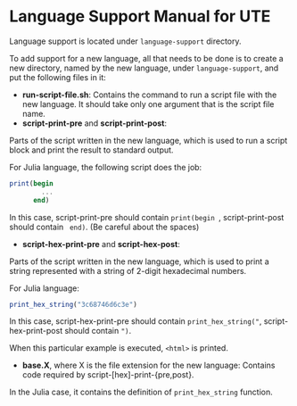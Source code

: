 # Language Support Manual for UTE

Language support is located under `language-support`
directory. 

To add support for a new language, all that needs to be
done is to create a new directory, named by the new language,
under `language-support`, and put the following files in it:

* **run-script-file.sh**: Contains the command to run a script file
  with the new language. It should take only one argument that is the
  script file name. 
* **script-print-pre** and **script-print-post**: 

Parts of the script written in the new language, which is used to run a script block
and print the result to standard output. 

For Julia language, the following script does the job:

```julia
print(begin
        ...
      end)
```

In this case, script-print-pre should contain `print(begin `,
script-print-post should contain ` end)`. (Be careful about the spaces)

* **script-hex-print-pre** and **script-hex-post**:

Parts of the script written in the new language, which is used to
print a string represented with a string of 2-digit hexadecimal
numbers. 

For Julia language:

```julia
print_hex_string("3c68746d6c3e")
```

In this case, script-hex-print-pre should contain
`print_hex_string("`, script-hex-print-post should contain `")`. 

When this particular example is executed, `<html>` is printed.

* **base.X**, where X is the file extension for the new language:
  Contains code required by script-[hex]-print-{pre,post}.
  
In the Julia case, it contains the definition of `print_hex_string`
function. 
